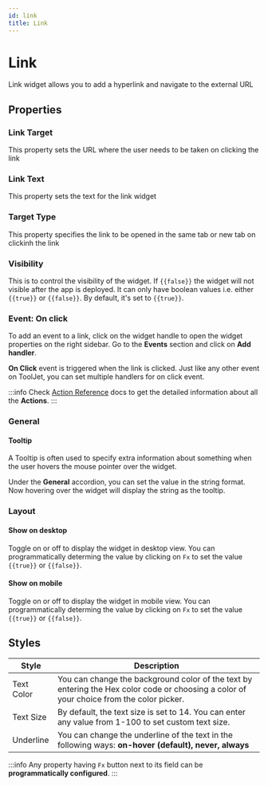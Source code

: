 ```yaml
---
id: link
title: Link
---
```


# Link

Link widget allows you to add a hyperlink and navigate to the external URL

## Properties

### Link Target

This property sets the URL where the user needs to be taken on clicking the link

### Link Text

This property sets the text for the link widget 

### Target Type

This property specifies the link to be opened in the same tab or new tab on clickinh the link

### Visibility

This is to control the visibility of the widget. If `{{false}}` the widget will not visible after the app is deployed. It can only have boolean values i.e. either `{{true}}` or `{{false}}`. By default, it's set to `{{true}}`.


### Event: On click

To add an event to a link, click on the widget handle to open the widget properties on the right sidebar. Go to the **Events** section and click on **Add handler**.

**On Click** event is triggered when the link is clicked. Just like any other event on ToolJet, you can set multiple handlers for on click event.

:::info
Check [Action Reference](/docs/actions/show-alert) docs to get the detailed information about all the **Actions**.
:::

### General
#### Tooltip

A Tooltip is often used to specify extra information about something when the user hovers the 
mouse pointer over the widget.

Under the <b>General</b> accordion, you can set the value in the string format. 
Now hovering over the widget will display the string as the tooltip.

### Layout


#### Show on desktop

Toggle on or off to display the widget in desktop view. You can programmatically determing the value by clicking on `Fx` to set the value `{{true}}` or `{{false}}`.

#### Show on mobile

Toggle on or off to display the widget in mobile view. You can programmatically determing the value by clicking on `Fx` to set the value `{{true}}` or `{{false}}`.

## Styles

| Style      | Description |
| ----------- | ----------- | 
| Text Color |  You can change the background color of the text by entering the Hex color code or choosing a color of your choice from the color picker. |
| Text Size | By default, the text size is set to 14. You can enter any value from 1-100 to set custom text size. |
| Underline | You can change the underline of the text in the following ways: **on-hover (default), never, always** |



:::info
Any property having `Fx` button next to its field can be **programmatically configured**.
:::
